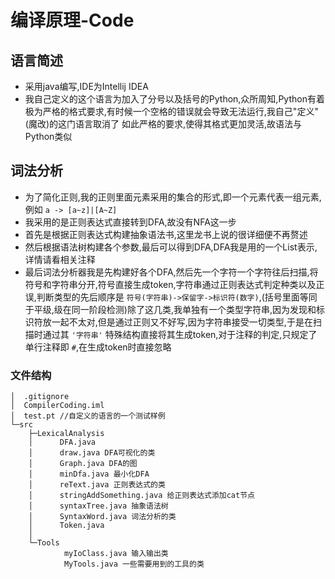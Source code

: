# 编译原理-Code
## 语言简述
* 采用java编写,IDE为Intellij IDEA 
* 我自己定义的这个语言为加入了分号以及括号的Python,众所周知,Python有着极为严格的格式要求,有时候一个空格的错误就会导致无法运行,我自己"定义"(魔改)的这门语言取消了
如此严格的要求,使得其格式更加灵活,故语法与Python类似
## 词法分析
* 为了简化正则,我的正则里面元素采用的集合的形式,即一个元素代表一组元素,例如 `a -> [a~z]|[A~Z]`
* 我采用的是正则表达式直接转到DFA,故没有NFA这一步
* 首先是根据正则表达式构建抽象语法书,这里龙书上说的很详细便不再赘述
* 然后根据语法树构建各个参数,最后可以得到DFA,DFA我是用的一个List表示,详情请看相关注释
* 最后词法分析器我是先构建好各个DFA,然后先一个字符一个字符往后扫描,将符号和字符串分开,符号直接生成token,字符串通过正则表达式判定种类以及正误,判断类型的先后顺序是 `符号(字符串)->保留字->标识符(数字)`,(括号里面等同于平级,级在同一阶段检测)除了这几类,我单独有一个类型字符串,因为发现和标识符放一起不太对,但是通过正则又不好写,因为字符串接受一切类型,于是在扫描时通过其 `'字符串'` 特殊结构直接将其生成token,对于注释的判定,只规定了单行注释即 `#`,在生成token时直接忽略

### 文件结构

```文件结构:
│  .gitignore
│  CompilerCoding.iml
│  test.pt //自定义的语言的一个测试样例
└─src
    ├─LexicalAnalysis
    │      DFA.java
    │      draw.java DFA可视化的类
    │      Graph.java DFA的图
    │      minDfa.java 最小化DFA
    │      reText.java 正则表达式的类
    │      stringAddSomething.java 给正则表达式添加cat节点
    │      syntaxTree.java 抽象语法树
    │      SyntaxWord.java 词法分析的类
    │      Token.java 
    │
    └─Tools
            myIoClass.java 输入输出类
            MyTools.java 一些需要用到的工具的类
```
